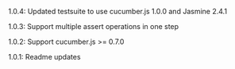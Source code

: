 1.0.4: Updated testsuite to use cucumber.js 1.0.0 and Jasmine 2.4.1

1.0.3: Support multiple assert operations in one step

1.0.2: Support cucumber.js >= 0.7.0

1.0.1: Readme updates